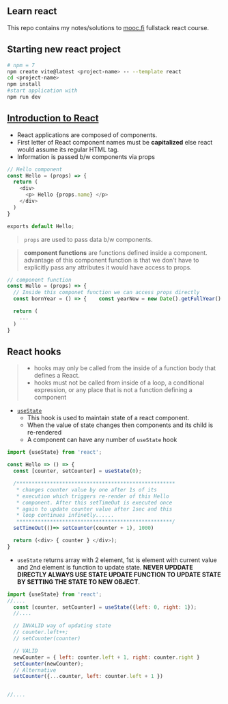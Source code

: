 ## Learn react
This repo contains my notes/solutions to [mooc.fi](https://fullstackopen.com) fullstack react course.

## Starting new react project
```bash
# npm = 7
npm create vite@latest <project-name> -- --template react
cd <project-name>
npm install
#start application with
npm run dev
```

## [Introduction to React](https://fullstackopen.com/en/part1/introduction_to_react)
- React applications are composed of components.
- First letter of React component names must be **capitalized** else react would assume its regular HTML tag.
- Information is passed b/w components via props
```js
// Hello component
const Hello = (props) => {
  return (
    <div>
      <p> Hello {props.name} </p>
    </div>
  )
}

exports default Hello;
```
> `props` are used to pass data b/w components.

> **component functions**  are functions defined inside a component. advantage of this component function is that we don't have to explicitly pass any attributes it would have access to props.

```js
// component function
const Hello = (props) => {
  // Inside this componet function we can access props directly
  const bornYear = () => {    const yearNow = new Date().getFullYear()    return yearNow - props.age  }

  return (
    ...
  )
}
```

## React hooks
>-  hooks may only be called from the inside of a function body that defines a React.
>- hooks must not be called from inside of a loop, a conditional expression, or any place that is not a function defining a component


- [`useState`](https://react.dev/learn/state-a-components-memory) <br>
  - This hook is used to maintain state of a react component.
  - When the value of state changes then components and its child is re-rendered
  - A component can have any number of `useState` hook

```js
import {useState} from 'react';

const Hello => () => {
  const [counter, setCounter] = useState(0);

  /****************************************************
   * changes counter value by one after 1s of its
   * execution which triggers re-render of this Hello
   * component. After this setTimeOut is executed once
   * again to update counter value after 1sec and this
   * loop continues infinetly......
   ***************************************************/
  setTimeOut(()=> setCounter(counter + 1), 1000)

  return (<div> { counter } </div>);
}
```

  - `useState` returns array with 2 element, 1st is element with current value and 2nd element is function to update state. **NEVER UPDDATE DIRECTLY ALWAYS USE STATE UPDATE FUNCTION TO UPDATE STATE BY SETTING THE STATE TO NEW OBJECT**.

```js
import {useState} from 'react';
//....
  const [counter, setCounter] = useState({left: 0, right: 1});
  //....

  // INVALID way of updating state
  // counter.left++;
  // setCounter(counter)

  // VALID
  newCounter = { left: counter.left + 1, right: counter.right }
  setCounter(newCounter);
  // Alternative
  setCounter({...counter, left: counter.left + 1 })


//....
```